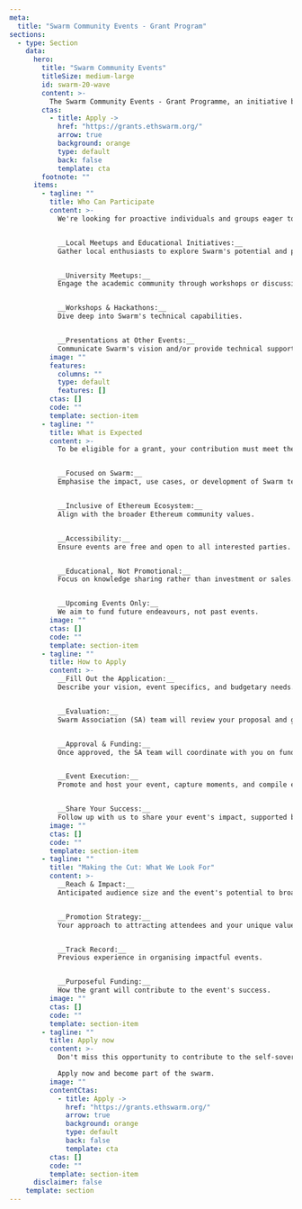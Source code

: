 ```yaml
---
meta:
  title: "Swarm Community Events - Grant Program"
sections:
  - type: Section
    data:
      hero:
        title: "Swarm Community Events"
        titleSize: medium-large
        id: swarm-20-wave
        content: >-
          The Swarm Community Events - Grant Programme, an initiative by the Swarm Association, is aimed at amplifying the global dialogue about Swarm technology. Our goal is to facilitate the onboarding process by supporting the organisation of dedicated Swarm events and the inclusion of Swarm presentations at existing tech gatherings.
        ctas:
          - title: Apply ->
            href: "https://grants.ethswarm.org/"
            arrow: true
            background: orange
            type: default
            back: false
            template: cta
        footnote: ""
      items:
        - tagline: ""
          title: Who Can Participate
          content: >-
            We're looking for proactive individuals and groups eager to educate and spread the word about Swarm through:


            __Local Meetups and Educational Initiatives:__
            Gather local enthusiasts to explore Swarm's potential and provide basic support to facilitate the onboarding of interested individuals and groups wishing to develop with Swarm.


            __University Meetups:__
            Engage the academic community through workshops or discussions.


            __Workshops & Hackathons:__
            Dive deep into Swarm's technical capabilities.


            __Presentations at Other Events:__
            Communicate Swarm's vision and/or provide technical support at larger tech meetups or conferences.
          image: ""
          features:
            columns: ""
            type: default
            features: []
          ctas: []
          code: ""
          template: section-item
        - tagline: ""
          title: What is Expected 
          content: >-
            To be eligible for a grant, your contribution must meet the following criteria:


            __Focused on Swarm:__
            Emphasise the impact, use cases, or development of Swarm technology.


            __Inclusive of Ethereum Ecosystem:__
            Align with the broader Ethereum community values.


            __Accessibility:__
            Ensure events are free and open to all interested parties.


            __Educational, Not Promotional:__
            Focus on knowledge sharing rather than investment or sales.


            __Upcoming Events Only:__
            We aim to fund future endeavours, not past events.
          image: ""
          ctas: []
          code: ""
          template: section-item
        - tagline: ""
          title: How to Apply
          content: >-
            __Fill Out the Application:__ 
            Describe your vision, event specifics, and budgetary needs.


            __Evaluation:__
            Swarm Association (SA) team will review your proposal and get in touch.


            __Approval & Funding:__
            Once approved, the SA team will coordinate with you on funding arrangements.


            __Event Execution:__
            Promote and host your event, capture moments, and compile educational materials.


            __Share Your Success:__
            Follow up with us to share your event's impact, supported by documentation and insights.
          image: ""
          ctas: []
          code: ""
          template: section-item
        - tagline: ""
          title: "Making the Cut: What We Look For"
          content: >-
            __Reach & Impact:__
            Anticipated audience size and the event's potential to broaden Swarm's exposure.


            __Promotion Strategy:__
            Your approach to attracting attendees and your unique value proposition.


            __Track Record:__
            Previous experience in organising impactful events.


            __Purposeful Funding:__
            How the grant will contribute to the event's success.
          image: ""
          ctas: []
          code: ""
          template: section-item
        - tagline: ""
          title: Apply now
          content: >-
            Don't miss this opportunity to contribute to the self-sovereign society we're collectively building. Join our community on the path towards a decentralised future, and let's shape the future of the internet together! 

            Apply now and become part of the swarm.
          image: ""
          contentCtas:
            - title: Apply ->
              href: "https://grants.ethswarm.org/"
              arrow: true
              background: orange
              type: default
              back: false
              template: cta
          ctas: []
          code: ""
          template: section-item
      disclaimer: false
    template: section
---
```

